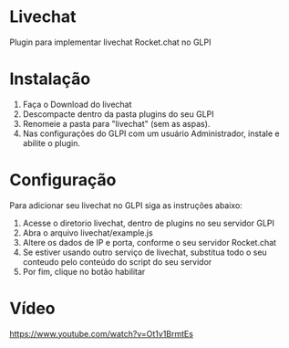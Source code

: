 # Livechat
Plugin para implementar livechat Rocket.chat no GLPI

# Instalação
1. Faça o Download do livechat
2. Descompacte dentro da pasta plugins do seu GLPI
3. Renomeie a pasta para "livechat" (sem as aspas).
4. Nas configurações do GLPI com um usuário Administrador, instale e abilite o plugin.

# Configuração
Para adicionar seu livechat no GLPI siga as instruções abaixo:

1. Acesse o diretorio livechat, dentro de plugins no seu servidor GLPI
2. Abra o arquivo livechat/example.js
3. Altere os dados de IP e porta, conforme o seu servidor Rocket.chat
4. Se estiver usando outro serviço de livechat, substitua todo o seu conteudo pelo conteúdo do script do seu servidor
5. Por fim, clique no botão habilitar

# Vídeo
https://www.youtube.com/watch?v=Ot1v1BrmtEs
